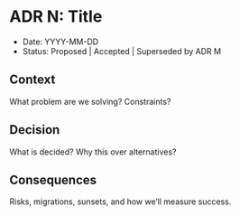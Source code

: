 # ADR N: Title
- Date: YYYY-MM-DD
- Status: Proposed | Accepted | Superseded by ADR M
## Context
What problem are we solving? Constraints?
## Decision
What is decided? Why this over alternatives?
## Consequences
Risks, migrations, sunsets, and how we’ll measure success.
